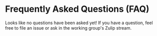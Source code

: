 # Frequently Asked Questions (FAQ)

Looks like no questions have been asked yet! If you have a question,
feel free to file an issue or ask in the working group's Zulip stream.